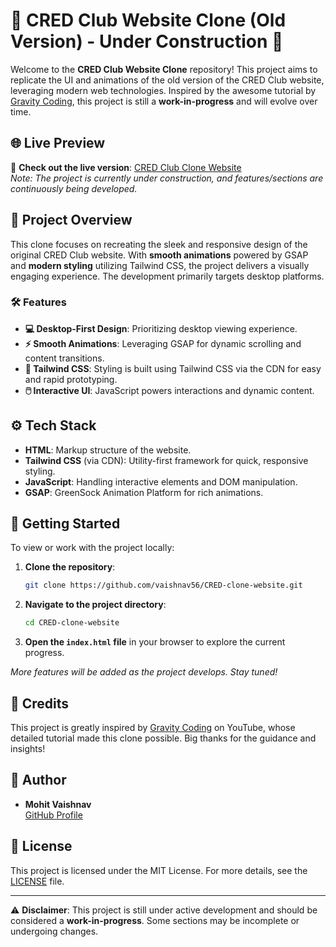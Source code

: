# 🚧 CRED Club Website Clone (Old Version) - Under Construction 🚧

Welcome to the **CRED Club Website Clone** repository! This project aims to replicate the UI and animations of the old version of the CRED Club website, leveraging modern web technologies. Inspired by the awesome tutorial by [Gravity Coding](https://www.youtube.com/channel/GravityCoding), this project is still a **work-in-progress** and will evolve over time.

## 🌐 Live Preview

🔗 **Check out the live version**: [CRED Club Clone Website](https://vaishnav56.github.io/CRED-clone-website/)  
*Note: The project is currently under construction, and features/sections are continuously being developed.*

## 📑 Project Overview

This clone focuses on recreating the sleek and responsive design of the original CRED Club website. With **smooth animations** powered by GSAP and **modern styling** utilizing Tailwind CSS, the project delivers a visually engaging experience. The development primarily targets desktop platforms.

### 🛠️ Features

- **💻 Desktop-First Design**: Prioritizing desktop viewing experience.
- **⚡ Smooth Animations**: Leveraging GSAP for dynamic scrolling and content transitions.
- **🎨 Tailwind CSS**: Styling is built using Tailwind CSS via the CDN for easy and rapid prototyping.
- **🖱️ Interactive UI**: JavaScript powers interactions and dynamic content.

## ⚙️ Tech Stack

- **HTML**: Markup structure of the website.
- **Tailwind CSS** (via CDN): Utility-first framework for quick, responsive styling.
- **JavaScript**: Handling interactive elements and DOM manipulation.
- **GSAP**: GreenSock Animation Platform for rich animations.

## 🚀 Getting Started

To view or work with the project locally:

1. **Clone the repository**:
    ```bash
    git clone https://github.com/vaishnav56/CRED-clone-website.git
    ```

2. **Navigate to the project directory**:
    ```bash
    cd CRED-clone-website
    ```

3. **Open the `index.html` file** in your browser to explore the current progress.

*More features will be added as the project develops. Stay tuned!*

## 🙏 Credits

This project is greatly inspired by [Gravity Coding](https://www.youtube.com/channel/GravityCoding) on YouTube, whose detailed tutorial made this clone possible. Big thanks for the guidance and insights!

## 👤 Author

- **Mohit Vaishnav**  
  [GitHub Profile](https://github.com/vaishnav56)  

## 📜 License

This project is licensed under the MIT License. For more details, see the [LICENSE](LICENSE) file.

---

⚠️ **Disclaimer**: This project is still under active development and should be considered a **work-in-progress**. Some sections may be incomplete or undergoing changes.
